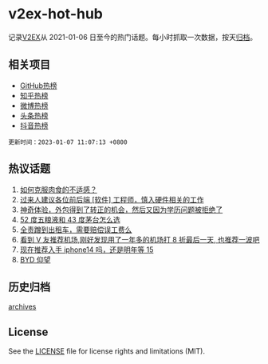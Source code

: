 # v2ex-hot-hub

 记录[V2EX](https://www.v2ex.com/)从 2021-01-06 日至今的热门话题。每小时抓取一次数据，按天[归档](archives)。
 
 ## 相关项目

- [GitHub热榜](https://github.com/snaildev/github-hot-hub)
- [知乎热榜](https://github.com/snaildev/zhihu-hot-hub)
- [微博热榜](https://github.com/snaildev/weibo-hot-hub)
- [头条热榜](https://github.com/snaildev/toutiao-hot-hub)
- [抖音热榜](https://github.com/snaildev/douyin-hot-hub)


 `更新时间：2023-01-07 11:07:13 +0800`

## 热议话题

1. [如何克服肉食的不适感？](https://www.v2ex.com/t/907027)
1. [过来人建议各位前后端 [软件] 工程师，慎入硬件相关的工作](https://www.v2ex.com/t/906962)
1. [神奇体验，外包得到了转正的机会，然后又因为学历问题被拒绝了](https://www.v2ex.com/t/907026)
1. [52 度五粮液和 43 度茅台怎么选](https://www.v2ex.com/t/906958)
1. [全责蹭到出租车，需要赔偿误工费么](https://www.v2ex.com/t/906978)
1. [看到 V 友推荐机场,刚好发现用了一年多的机场打 8 折最后一天, 也推荐一波吧](https://www.v2ex.com/t/907041)
1. [现在推荐入手 iphone14 吗，还是明年等 15](https://www.v2ex.com/t/906969)
1. [BYD 仰望](https://www.v2ex.com/t/906986)

## 历史归档

[archives](archives)

## License

See the [LICENSE](LICENSE) file for license rights and limitations (MIT).
